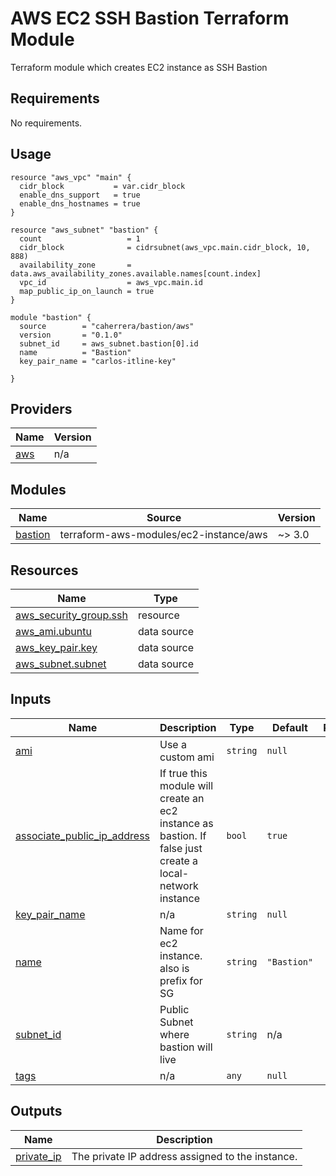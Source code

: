 # AWS EC2 SSH Bastion Terraform Module

Terraform module which creates EC2 instance as SSH Bastion

## Requirements

No requirements.

## Usage

```hcl
resource "aws_vpc" "main" {
  cidr_block           = var.cidr_block
  enable_dns_support   = true
  enable_dns_hostnames = true
}

resource "aws_subnet" "bastion" {
  count                   = 1
  cidr_block              = cidrsubnet(aws_vpc.main.cidr_block, 10, 888)
  availability_zone       = data.aws_availability_zones.available.names[count.index]
  vpc_id                  = aws_vpc.main.id
  map_public_ip_on_launch = true
}

module "bastion" {
  source        = "caherrera/bastion/aws"
  version       = "0.1.0"
  subnet_id     = aws_subnet.bastion[0].id
  name          = "Bastion"
  key_pair_name = "carlos-itline-key"

}
```

## Providers

| Name | Version |
|------|---------|
| <a name="provider_aws"></a> [aws](#provider\_aws) | n/a |

## Modules

| Name | Source | Version |
|------|--------|---------|
| <a name="module_bastion"></a> [bastion](#module\_bastion) | terraform-aws-modules/ec2-instance/aws | ~> 3.0 |

## Resources

| Name | Type |
|------|------|
| [aws_security_group.ssh](https://registry.terraform.io/providers/hashicorp/aws/latest/docs/resources/security_group) | resource |
| [aws_ami.ubuntu](https://registry.terraform.io/providers/hashicorp/aws/latest/docs/data-sources/ami) | data source |
| [aws_key_pair.key](https://registry.terraform.io/providers/hashicorp/aws/latest/docs/data-sources/key_pair) | data source |
| [aws_subnet.subnet](https://registry.terraform.io/providers/hashicorp/aws/latest/docs/data-sources/subnet) | data source |

## Inputs

| Name | Description | Type | Default | Required |
|------|-------------|------|---------|:--------:|
| <a name="input_ami"></a> [ami](#input\_ami) | Use a custom ami | `string` | `null` | no |
| <a name="input_associate_public_ip_address"></a> [associate\_public\_ip\_address](#input\_associate\_public\_ip\_address) | If true this module will create an ec2 instance as bastion. If false just create a local-network instance | `bool` | `true` | no |
| <a name="input_key_pair_name"></a> [key\_pair\_name](#input\_key\_pair\_name) | n/a | `string` | `null` | no |
| <a name="input_name"></a> [name](#input\_name) | Name for ec2 instance. also is prefix for SG | `string` | `"Bastion"` | no |
| <a name="input_subnet_id"></a> [subnet\_id](#input\_subnet\_id) | Public Subnet where bastion will live | `string` | n/a | yes |
| <a name="input_tags"></a> [tags](#input\_tags) | n/a | `any` | `null` | no |

## Outputs

| Name | Description |
|------|-------------|
| <a name="output_private_ip"></a> [private\_ip](#output\_private\_ip) | The private IP address assigned to the instance. |
